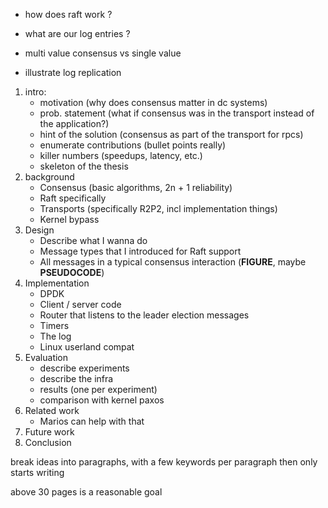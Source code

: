 * how does raft work ?
* what are our log entries ?
* multi value consensus vs single value

* illustrate log replication

1. intro:
    - motivation (why does consensus matter in dc systems)
    - prob. statement (what if consensus was in the transport instead of the application?)
    - hint of the solution (consensus as part of the transport for rpcs)
    - enumerate contributions (bullet points really)
    - killer numbers (speedups, latency, etc.)
    - skeleton of the thesis
2. background
    - Consensus (basic algorithms, 2n + 1 reliability)
    - Raft specifically
    - Transports (specifically R2P2, incl implementation things)
    - Kernel bypass
3. Design
    - Describe what I wanna do
    - Message types that I introduced for Raft support
    - All messages in a typical consensus interaction (**FIGURE**, maybe **PSEUDOCODE**)
4. Implementation
    - DPDK
    - Client / server code
    - Router that listens to the leader election messages
    - Timers
    - The log
    - Linux userland compat
5. Evaluation
    - describe experiments
    - describe the infra
    - results (one per experiment)
    - comparison with kernel paxos
6. Related work
    - Marios can help with that
7. Future work
8. Conclusion

break ideas into paragraphs, with a few keywords per paragraph
then only starts writing

above 30 pages is a reasonable goal
